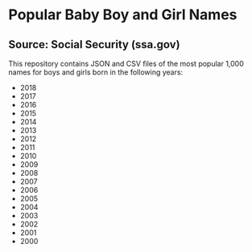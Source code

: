 # Popular Baby Boy and Girl Names

## Source: Social Security (ssa.gov)

This repository contains JSON and CSV files of the most popular 1,000 names for boys and girls born in the following years:

- 2018
- 2017
- 2016
- 2015
- 2014
- 2013
- 2012
- 2011
- 2010
- 2009
- 2008
- 2007
- 2006
- 2005
- 2004
- 2003
- 2002
- 2001
- 2000
